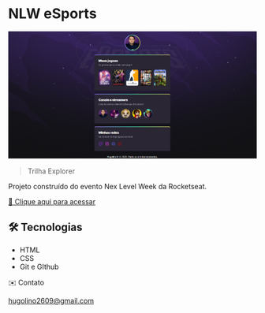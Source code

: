 # NLW eSports

![preview](./.github/preview_1.png)

> Trilha Explorer

Projeto construído do evento Nex Level Week da Rocketseat.

[🔗 Clique aqui para acessar](https://hugofficial.github.oi/nlw-esports-explorer)

## 🛠️ Tecnologias

- HTML
- CSS
- Git e GIthub

✉️ Contato

hugolino2609@gmail.com
